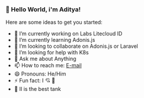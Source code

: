 ### 👋 Hello World, i'm Aditya! 


<!--
**adityanurdin/adityanurdin** is a ✨ _special_ ✨ repository because its `README.md` (this file) appears on your GitHub profile.
-->

Here are some ideas to get you started:

- 🔭 I’m currently working on Labs Litecloud ID
- 🌱 I’m currently learning Adonis.js
- 👯 I’m looking to collaborate on Adonis.js or Laravel
- 🤔 I’m looking for help with K8s
- 💬 Ask me about Anything
- 📫 How to reach me: [E-mail](mailto:aditya@litecloud.id)
- 😄 Pronouns: He/Him
- ⚡ Fun fact: I 💘 👩
- 🐅 II is the best tank
